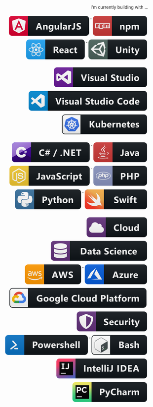 
<p align="right">
I'm currently building with ...
</p>

<!--
**nattalliit/nattalliit** is a ✨ _special_ ✨ repository because its `README.md` (this file) appears on your GitHub profile.

Here are some ideas to get you started:
## Hi there 👋
- 🔭 I’m currently working on ...
- 🌱 I’m currently learning ...
- 👯 I’m looking to collaborate on ...
- 🤔 I’m looking for help with ...
- 💬 Ask me about ...
- 📫 How to reach me: ...
- 😄 Pronouns: ...
- ⚡ Fun fact: ...
-->

<p align="right">
  <a href="#">
    <img src="svg/dev/angular.svg" alt="angular" style="vertical-align:top; margin:6px 4px">
  </a>  
  <!--<a href="#">
    <img src="svg/dev/bootstrap.svg" alt="bootstrap" style="vertical-align:top; margin:6px 4px">
  </a> 
   <a href="#">
    <img src="svg/dev/flutter.svg" alt="flutter" style="vertical-align:top; margin:6px 4px">
  </a>   
    <a href="#">
    <img src="svg/dev/jquery.svg" alt="jquery" style="vertical-align:top; margin:6px 4px">
  </a>-->
  <a href="#">
    <img src="svg/dev/npm.svg" alt="npm" style="vertical-align:top; margin:6px 4px">
  </a>   
 <!--   <a href="#">
    <img src="svg/dev/laravel.svg" alt="laravel" style="vertical-align:top; margin:6px 4px">
  </a>  
  <a href="#">
    <img src="svg/dev/nodejs.svg" alt="nodejs" style="vertical-align:top; margin:6px 4px">
  </a> --> 

  <a href="#">
    <img src="svg/dev/react.svg" alt="react" style="vertical-align:top; margin:6px 4px">
  </a>  
     <a href="#">
    <img src="svg/dev/unity.svg" alt="unity" style="vertical-align:top; margin:6px 4px">
  </a>
  <!-- 
  <a href="#">
    <img src="svg/dev/xcode.svg" alt="xcode" style="vertical-align:top; margin:6px 4px">
  </a> 
    <a href="#">
    <img src="svg/dev/android_studio.svg" alt="android_studio" style="vertical-align:top; margin:6px 4px">
  </a>  -->
</p>
<p align="right">
 <a href="#">
    <img src="svg/dev/visualstudio.svg" alt="visualstudio" style="vertical-align:top; margin:6px 4px">
  </a> 

  <a href="#">
    <img src="svg/dev/visualstudio_code.svg" alt="visualstudio_code" style="vertical-align:top; margin:6px 4px">
  </a> 

  <a href="#">
    <img src="svg/dev/kubernetes.svg" alt="kubernetes" style="vertical-align:top; margin:6px 4px">
  </a> 
</p>
<p align="right">
  <a href="#">
    <img src="svg/dev/csharp_dotnet.svg" alt="csharp_dotnet" style="vertical-align:top; margin:6px 4px">
  </a>  
  <a href="#">
    <img src="svg/dev/java.svg" alt="java" style="vertical-align:top; margin:6px 4px">
  </a>  

  <a href="#">
    <img src="svg/dev/js.svg" alt="js" style="vertical-align:top; margin:6px 4px">
  </a>  

  <a href="#">
    <img src="svg/dev/php.svg" alt="php" style="vertical-align:top; margin:6px 4px">
  </a>  

  <a href="#">
    <img src="svg/dev/python.svg" alt="python" style="vertical-align:top; margin:6px 4px">
  </a>  
  <a href="#">
    <img src="svg/dev/swift.svg" alt="swift" style="vertical-align:top; margin:6px 4px">
  </a>  
</p>

<p align="right">
 <a href="#">
    <img src="svg/dev/cloud.svg" alt="cloud" style="vertical-align:top; margin:6px 4px">
  </a>  

   <a href="#">
    <img src="svg/dev/datascience.svg" alt="datascience" style="vertical-align:top; margin:6px 4px">
  </a>
  <a href="#">
    <img src="svg/dev/aws.svg" alt="aws" style="vertical-align:top; margin:6px 4px">
  </a> 
  <a href="#">
    <img src="svg/dev/azure.svg" alt="azure" style="vertical-align:top; margin:6px 4px">
  </a> 

  <!--<a href="#">
    <img src="svg/dev/misc/iot.svg" alt="iot" style="vertical-align:top; margin:6px 4px">
  </a>-->
<a href="#">
    <img src="svg/dev/google_cloud_platform.svg" alt="google_cloud_platform" style="vertical-align:top; margin:6px 4px">
  </a> 
  <!--<a href="#">
    <img src="svg/dev/vr.svg" alt="vr" style="vertical-align:top; margin:6px 4px">
  </a>--> 
   <a href="#">
    <img src="svg/dev/security.svg" alt="security" style="vertical-align:top; margin:6px 4px">
  </a>    

 



  <a href="#">
    <img src="svg/dev/powershell.svg" alt="powershell" style="vertical-align:top; margin:6px 4px">
  </a> 

  <a href="#">
    <img src="svg/dev/bash.svg" alt="bash" style="vertical-align:top; margin:6px 4px">
  </a> 
<!--
  <a href="#">
    <img src="svg/dev/docker.svg" alt="docker" style="vertical-align:top; margin:6px 4px">
  </a> 
  <a href="#">
    <img src="svg/dev/eclipse.svg" alt="eclipse" style="vertical-align:top; margin:6px 4px">
  </a> -->
   <a href="#">
    <img src="svg/dev/jetbrains_intellij.svg" alt="jetbrains_intellij" style="vertical-align:top; margin:6px 4px">
  </a> 
   <a href="#">
    <img src="svg/dev/jetbrains_pycharm.svg" alt="jetbrains_pycharm" style="vertical-align:top; margin:6px 4px">
  </a> 

</p>
